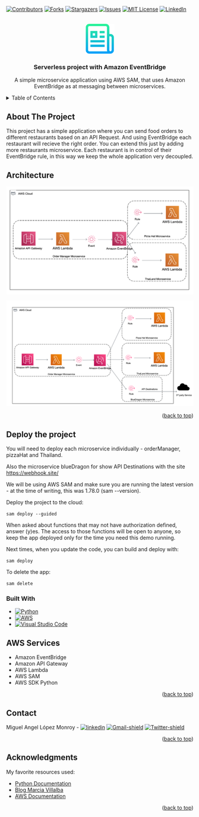 <!-- Improved compatibility of back to top link: See: https://github.com/othneildrew/Best-README-Template/pull/73 -->
<a name="readme-top"></a>
<!--
*** Thanks for checking out the Best-README-Template. If you have a suggestion
*** that would make this better, please fork the repo and create a pull request
*** or simply open an issue with the tag "enhancement".
*** Don't forget to give the project a star!
*** Thanks again! Now go create something AMAZING! :D
-->



<!-- PROJECT SHIELDS -->
<!--
*** I'm using markdown "reference style" links for readability.
*** Reference links are enclosed in brackets [ ] instead of parentheses ( ).
*** See the bottom of this document for the declaration of the reference variables
*** for contributors-url, forks-url, etc. This is an optional, concise syntax you may use.
*** https://www.markdownguide.org/basic-syntax/#reference-style-links
-->
[![Contributors][contributors-shield]][contributors-url]
[![Forks][forks-shield]][forks-url]
[![Stargazers][stars-shield]][stars-url]
[![Issues][issues-shield]][issues-url]
[![MIT License][license-shield]][license-url]
[![LinkedIn][linkedin-shield]][linkedin-url]



<!-- PROJECT LOGO -->
<br />
<div align="center">
  <a href="https://github.com/mikelm2020/sam-eventbridge">
    <img src="https://github.com/mikelm2020/video-streaming/blob/961be498851fc7b1e9d940550e7eb54ea3b2130f/logo.png" alt="Logo" width="80" height="80">
  </a>

  <h3 align="center">Serverless project with Amazon EventBridge</h3>

  <p align="center">
    A simple microservice application using AWS SAM, that uses Amazon EventBridge as at messaging between microservices.
  </p>
</div>



<!-- TABLE OF CONTENTS -->
<details>
  <summary>Table of Contents</summary>
  <ol>
    <li>
      <a href="#about-the-project">About The Project</a>
      <ul>
        <li><a href="#built-with">Built With</a></li>
      </ul>
    </li>
    <li><a href="#contact">Contact</a></li>
    <li><a href="#acknowledgments">Acknowledgments</a></li>
  </ol>
</details>



<!-- ABOUT THE PROJECT -->
## About The Project

This project has a simple application where you can send food orders to different restaurants based on an API Request. And using EventBridge each restaurant will recieve the right order. You can extend this just by adding more restaurants microservice. Each restaurant is in control of their EventBridge rule, in this way we keep the whole application very decoupled.

## Architecture

![Basic Arquitecture](./diagrams/basic-arquitecture.png)

![API Destination Arquitecture](./diagrams/api-destinations-arq.png)

<p align="right">(<a href="#readme-top">back to top</a>)</p>

## Deploy the project

You will need to deploy each microservice individually - orderManager, pizzaHat and Thailand.

Also the microservice blueDragon for show API Destinations with the site https://webhook.site/

We will be using AWS SAM and make sure you are running the latest version - at the time of writing, this was 1.78.0 (sam --version).

Deploy the project to the cloud:

```
sam deploy --guided
```

When asked about functions that may not have authorization defined, answer (y)es. The access to those functions will be open to anyone, so keep the app deployed only for the time you need this demo running.

Next times, when you update the code, you can build and deploy with:

```
sam deploy
```

To delete the app:

```
sam delete
````

### Built With



* [![Python][Python]][Python-url]
* [![AWS][AWS]][AWS-url]
* [![Visual Studio Code][Visual Studio Code]][Visual Studio Code-url]

## AWS Services
* Amazon EventBridge
* Amazon API Gateway
* AWS Lambda
* AWS SAM
* AWS SDK Python



<p align="right">(<a href="#readme-top">back to top</a>)</p>

<!-- CONTACT -->
## Contact

Miguel Angel López Monroy - 
[![linkedin][linkedin]][linkedin-url]
[![Gmail-shield][Gmail-shield]][Gmail-url]
[![Twitter-shield][Twitter-shield]][Twitter-url]

<p align="right">(<a href="#readme-top">back to top</a>)</p>



<!-- ACKNOWLEDGMENTS -->
## Acknowledgments

My favorite resources used:

* [Python Documentation](https://docs.python.org/3.9/)
* [Blog Marcia Villalba](https://blog.marcia.dev/event-driven-applications)
* [AWS Documentation](https://docs.aws.amazon.com/es_es/index.html)



<p align="right">(<a href="#readme-top">back to top</a>)</p>



<!-- MARKDOWN LINKS & IMAGES -->
<!-- https://www.markdownguide.org/basic-syntax/#reference-style-links -->
[contributors-shield]: https://img.shields.io/github/contributors/mikelm2020/sam-eventbridge.svg?style=for-the-badge
[contributors-url]: https://github.com/mikelm2020/sam-eventbridge/graphs/contributors
[forks-shield]: https://img.shields.io/github/forks/mikelm2020/sam-eventbridge.svg?style=for-the-badge
[forks-url]: https://github.com/mikelm2020/sam-eventbridge/network/members
[stars-shield]: https://img.shields.io/github/stars/mikelm2020/sam-eventbridge.svg?style=for-the-badge
[stars-url]: https://github.com/mikelm2020/sam-eventbridge/stargazers
[issues-shield]: https://img.shields.io/github/issues/mikelm2020/sam-eventbridge.svg?style=for-the-badge
[issues-url]: https://github.com/mikelm2020/sam-eventbridge/issues
[license-shield]: https://img.shields.io/github/license/mikelm2020/sam-eventbridge.svg?style=for-the-badge
[license-url]: https://github.com/mikelm2020/sam-eventbridge/blob/master/LICENSE.txt
[linkedin-shield]: https://img.shields.io/badge/-LinkedIn-black.svg?style=for-the-badge&logo=linkedin&colorB=555

[linkedin]: https://img.shields.io/badge/-LinkedIn-black.svg?style=flat-square&logo=linkedin&colorB=555
[linkedin-url]: https://linkedin.com/in/miguellopezmdev
[Gmail-shield]: https://img.shields.io/badge/Gmail-D14836?style=flat-square&logo=gmail&logoColor=white
[Gmail-url]: mailto:miguel.lopezm.dev@gmail.com
[Twitter-shield]: https://img.shields.io/badge/Twitter-%231DA1F2.svg?style=flat-square&logo=Twitter&logoColor=white
[Twitter-url]: https://twitter.com/miguellopezmdev

<!--[product-screenshot]: https://github.com/mikelm2020/video-streaming/blob/82a8c694a418723faacf992c5dd76b6e328120f8/api_playlists.png -->
[Python]: https://img.shields.io/badge/python-3670A0?style=for-the-badge&logo=python&logoColor=ffdd54
[Python-url]: https://www.python.org/
[AWS]: https://img.shields.io/badge/AWS-%23FF9900.svg?style=for-the-badge&logo=amazon-aws&logoColor=white
[AWS-url]: https://docs.aws.amazon.com/es_es/index.html
[Blog-url]: https://blog.marcia.dev/event-driven-applications
[Visual Studio Code]: https://img.shields.io/badge/Visual%20Studio%20Code-0078d7.svg?style=for-the-badge&logo=visual-studio-code&logoColor=white
[Visual Studio Code-url]: https://code.visualstudio.com/
